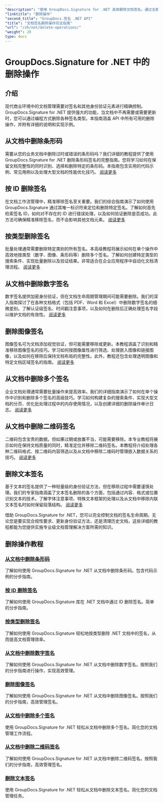 ```yaml
---
"description": "使用 GroupDocs.Signature for .NET 高效删除文档签名。通过全面的分步教程，学习如何删除条形码、二维码、数字、文本和图像签名。"
"linktitle": "删除操作"
"second_title": "GroupDocs.签名 .NET API"
"title": "文档签名删除操作完全指南"
"url": "/zh/net/delete-operations/"
"weight": 20
type: docs
---
```

# GroupDocs.Signature for .NET 中的删除操作

## 介绍

现代商业环境中的文档管理需要对签名和其他身份验证元素进行精确控制。GroupDocs.Signature for .NET 提供强大的功能，当文档中不再需要或需要更新时，您可以通过编程方式删除各种签名类型。本指南涵盖 API 中所有可用的删除操作，并附有详细的说明和实现示例。

## 从文档中删除条形码
需要从您的业务文档中删除过时或错误的条形码吗？我们详细的教程提供了使用 GroupDocs.Signature for .NET 删除条形码签名的完整指南。您将学习如何在保留文档完整性的同时识别、选择和删除特定的条形码。本指南包含实用的代码示例、常见用例以及处理大型文档的性能优化技巧。 [阅读更多](./delete-barcode/)

## 按 ID 删除签名
在文档工作流管理中，精准移除签名至关重要。我们的综合指南演示了如何使用 GroupDocs.Signature 通过其唯一标识符来定位和删除特定签名。了解如何首先检索签名 ID，如何对不存在的 ID 进行错误处理，以及如何验证删除是否成功。此方法可确保精准移除签名，而不会影响其他文档元素。 [阅读更多](./delete-signature-by-id/)

## 按类型删除签名
批量处理通常需要删除特定类别的所有签名。本高级教程将展示如何在单个操作中高效地按类型（数字、图像、条形码等）删除多个签名。了解如何创建特定类型的搜索条件、实现批量删除以及验证结果。非常适合在企业应用程序中自动化文档清理流程。 [阅读更多](./delete-signature-by-type/)

## 从文档中删除数字签名
数字签名提供加密身份验证，但在文档生命周期管理期间可能需要删除。我们的深入指南探讨了在各种文档格式（包括 PDF、Word 和 Excel）中删除数字签名的细微差别。了解认证级签名、时间戳注意事项，以及如何在删除后正确处理签名字段以维护文档的有效性。 [阅读更多](./delete-digital-signature/)

## 删除图像签名
图像签名可为文档添加视觉验证，但可能需要移除或更新。本教程涵盖了识别和精准移除图像签名的技巧。学习如何按图像属性进行筛选、处理嵌入图像和链接图像，以及如何在移除后保持文档布局的完整性。此外，教程还包含处理透明图像和特定文档区域签名的指南。 [阅读更多](./delete-image-signature/)

## 从文档中删除多个签名
企业文档处理通常需要批量操作来提高效率。我们的详细指南演示了如何在单个操作中识别和删除多个签名的高级技巧。学习如何构建复杂的搜索条件、实现大型文档的分页、优化批处理过程中的内存使用情况，以及创建详细的删除操作审计日志。 [阅读更多](./delete-multiple-signatures/)

## 从文档中删除二维码签名
二维码包含宝贵的数据，但如果过期或放置不当，可能需要移除。本专业教程将展示如何在保持文档质量的同时，精准定位并移除二维码签名。本教程将介绍处理各种二维码格式、按二维码内容筛选以及从文档中移除二维码时管理嵌入数据关系的技巧。 [阅读更多](./delete-qr-code-signature/)

## 删除文本签名
基于文本的签名提供了一种轻量级的身份验证方法，但在移除过程中需要谨慎处理。我们的专家指南涵盖了文本签名删除的各个方面，包括通过内容、格式或位置识别文本的技术。了解字体注意事项、特殊文本框架的处理以及从文档中移除内联文本签名时如何保留段落结构。 [阅读更多](./delete-text-signature/)

借助 GroupDocs.Signature for .NET，您可以完全控制文档的签名生命周期。无论您是要实现合规性要求、更新身份验证方法，还是清理历史文档，这些详细的教程都能为您提供实施专业级文档管理解决方案所需的知识。

## 删除操作教程
### [从文档中删除条形码](./delete-barcode/)
了解如何使用 GroupDocs.Signature for .NET 从文档中删除条形码。包含代码示例的分步指南。
### [按 ID 删除签名](./delete-signature-by-id/)
了解如何使用 GroupDocs.Signature 库在 .NET 文档中通过 ID 删除签名。简单的分步指南。
### [按类型删除签名](./delete-signature-by-type/)
了解如何使用 GroupDocs.Signature 轻松地按类型删除 .NET 文档中的签名，从而提高文档管理效率。
### [从文档中删除数字签名](./delete-digital-signature/)
了解如何使用 GroupDocs.Signature for .NET 从文档中删除数字签名。按照我们的分步指南进行操作，实现高效管理。
### [删除图像签名](./delete-image-signature/)
了解如何使用 GroupDocs.Signature for .NET 从文档中删除图像签名。按照我们的分步指南，高效管理签名。
### [从文档中删除多个签名](./delete-multiple-signatures/)
使用 GroupDocs.Signature for .NET 轻松从文档中删除多个签名。简化您的文档管理工作流程。
### [从文档中删除二维码签名](./delete-qr-code-signature/)
了解如何使用 GroupDocs.Signature for .NET 从文档中删除二维码签名。按照我们的分步指南，高效管理签名。
### [删除文本签名](./delete-text-signature/)
使用 GroupDocs.Signature for .NET 轻松从文档中删除文本签名。简化您的文档管理任务。